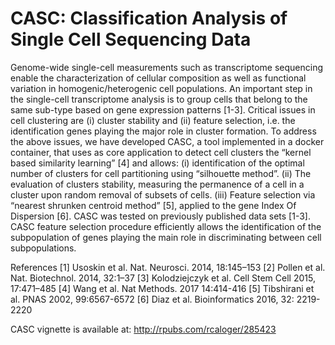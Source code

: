 # CASC: Classification Analysis of Single Cell Sequencing Data
Genome-wide single-cell measurements such as transcriptome sequencing enable the characterization of cellular composition as well as functional variation in homogenic/heterogenic cell populations. An important step in the single-cell transcriptome analysis is to group cells that belong to the same sub-type based on gene expression patterns [1-3]. Critical issues in cell clustering are (i) cluster stability and (ii) feature selection, i.e. the identification genes playing the major role in cluster formation. To address the above issues, we have developed CASC, a tool implemented in a docker container, that uses as core application to detect cell clusters the “kernel based similarity learning” [4] and allows: (i) identification of the optimal number of clusters for cell partitioning using “silhouette method”. (ii) The evaluation of clusters stability, measuring the permanence of a cell in a cluster upon random removal of subsets of cells. (iii) Feature selection via “nearest shrunken centroid method” [5], applied to the gene Index Of Dispersion [6]. CASC was tested on previously published data sets [1-3]. CASC feature selection procedure efficiently allows the identification of the subpopulation of genes playing the main role in discriminating between cell subpopulations.

References
[1] Usoskin et al. Nat. Neurosci. 2014, 18:145–153
[2] Pollen et al. Nat. Biotechnol. 2014, 32:1–37
[3] Kolodziejczyk et al. Cell Stem Cell 2015, 17:471–485
[4] Wang et al. Nat Methods. 2017 14:414-416
[5] Tibshirani et al. PNAS 2002, 99:6567-6572
[6] Diaz et al. Bioinformatics 2016, 32: 2219-2220

CASC vignette is available at: http://rpubs.com/rcaloger/285423

